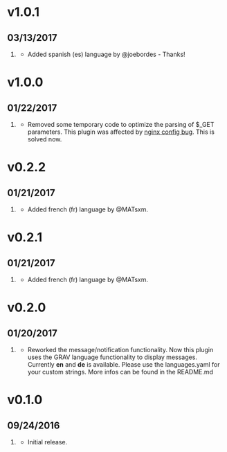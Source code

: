 # v1.0.1
##  03/13/2017

1. [](#improved)
    * Added spanish (es) language by @joebordes - Thanks!

# v1.0.0
##  01/22/2017

1. [](#improved)
    * Removed some temporary code to optimize the parsing of $_GET parameters. This plugin was affected by [nginx config bug](https://github.com/getgrav/grav/issues/1245). This is solved now.

# v0.2.2
##  01/21/2017

1. [](#improved)
    * Added french (fr) language by @MATsxm.

# v0.2.1
##  01/21/2017

1. [](#improved)
    * Added french (fr) language by @MATsxm.

# v0.2.0
##  01/20/2017

1. [](#new)
    * Reworked the message/notification functionality. Now this plugin uses the GRAV language functionality to display messages. Currently **en** and **de** is available. Please use the languages.yaml for your custom strings. More infos can be found in the README.md

# v0.1.0
##  09/24/2016

1. [](#new)
    * Initial release.
